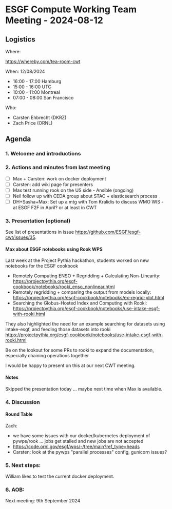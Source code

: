 # ESGF Compute Working Team Meeting - 2024-08-12


## Logistics

Where:

https://whereby.com/tea-room-cwt

When:  12/08/2024

* 16:00 - 17:00 Hamburg
* 15:00 - 16:00 UTC
* 10:00 - 11:00 Montreal
* 07:00 - 08:00 San Francisco

Who:

- Carsten Ehbrecht (DKRZ)
- Zach Price (ORNL)

## Agenda

### 1. Welcome and introductions

### 2. Actions and minutes from last meeting

- [ ] Max + Carsten: work on docker deployment
- [ ] Carsten: add wiki page for presenters
- [ ] Max test running rook on the US side - Ansible (ongoing)
- [ ] Neil follow up with CEDA group about STAC + elasticsearch process
- [ ] DH+Sasha+Max: Set up a mtg with Tom Kralidis to discuss WMO WIS - at ESGF F2F in April? or at least in CWT

### 3. Presentation (optional)

See list of presentations in issue https://github.com/ESGF/esgf-cwt/issues/35.

#### Max about ESGF notebooks using Rook WPS 

Last week at the Project Pythia hackathon, students worked on new notebooks for the ESGF cookbook
* Remotely Computing ENSO + Regridding + Calculating Non-Linearity: https://projectpythia.org/esgf-cookbook/notebooks/rooki_enso_nonlinear.html
* Remotely regridding + comparing the output from models locally: https://projectpythia.org/esgf-cookbook/notebooks/ex-regrid-plot.html
* Searching the Globus-Hosted Index and Computing with Rooki: https://projectpythia.org/esgf-cookbook/notebooks/use-intake-esgf-with-rooki.html

They also highlighted the need for an example searching for datasets using intake-esgf, and feeding those datasets into rooki
https://projectpythia.org/esgf-cookbook/notebooks/use-intake-esgf-with-rooki.html

Be on the lookout for some PRs to rooki to expand the documentation, especially chaining operations together 

I would be happy to present on this at our next CWT meeting.

#### Notes

Skipped the presentation today ... maybe next time when Max is available.


### 4. Discussion

#### Round Table

Zach: 
- we have some issues with our docker/kubernetes deployment of pywps/rook ... jobs get stalled and new jobs are not accepted
- https://code.ornl.gov/esgf/wps/-/tree/main?ref_type=heads 
- Carsten: look at the pywps "parallel processes" config, gunicorn issues? 


### 5. Next steps:

William likes to test the current docker deployment.

### 6. AOB:

Next meeting: 9th September 2024


